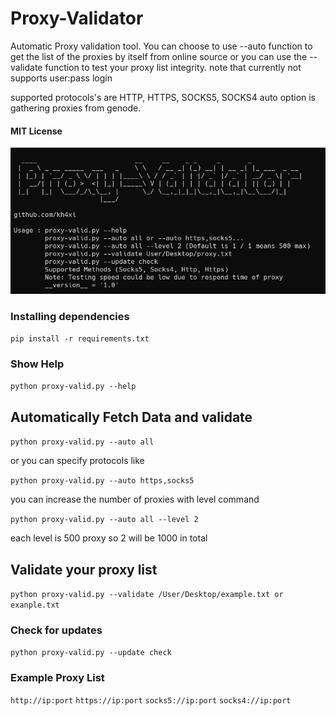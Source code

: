 # Proxy-Validator
Automatic Proxy validation tool. You can choose to use --auto function to
get the list of the proxies by itself from online source or you can use the --validate function
to test your proxy list integrity.
note that currently not supports user:pass login

supported protocols's are HTTP, HTTPS, SOCKS5, SOCKS4
auto option is gathering proxies from genode.
#### MIT License 

![Image Description](https://github.com/kh4xi/Proxy-Validator/blob/main/utils/id.PNG?raw=true)

### Installing dependencies

`pip install -r requirements.txt`


### Show Help
`python proxy-valid.py --help`

## Automatically Fetch Data and validate
`python proxy-valid.py --auto all`

or you can specify protocols like

`python proxy-valid.py --auto https,socks5`

you can increase the number of proxies with level command

`python proxy-valid.py --auto all --level 2`

each level is 500 proxy so 2 will be 1000 in total

## Validate your proxy list
`python proxy-valid.py --validate /User/Desktop/example.txt or exanple.txt`

### Check for updates
`python proxy-valid.py --update check`

### Example Proxy List
`http://ip:port`
`https://ip:port`
`socks5://ip:port`
`socks4://ip:port`


